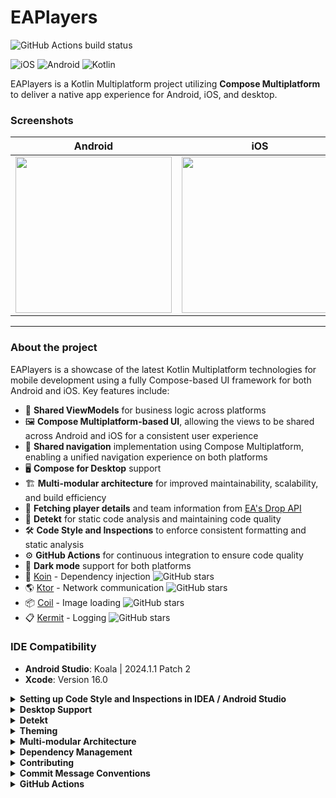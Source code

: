 # EAPlayers

![GitHub Actions build status](https://github.com/kaszabimre/EAPlayers/actions/workflows/PR.yml/badge.svg)

![iOS](https://img.shields.io/badge/iOS-000000?style=for-the-badge&logo=ios&logoColor=white)
![Android](https://img.shields.io/badge/Android-3DDC84?style=for-the-badge&logo=android&logoColor=white)
![Kotlin](https://img.shields.io/badge/Kotlin-0095D5?&style=for-the-badge&logo=kotlin&logoColor=white)

EAPlayers is a Kotlin Multiplatform project utilizing **Compose Multiplatform** to deliver a native app experience for Android, iOS, and desktop.

### Screenshots

|                      Android                       |                      iOS                       |                      Desktop                       |
|:--------------------------------------------------:|:----------------------------------------------:|:--------------------------------------------------:|
| <img src="/screenshots/android.gif" width="250" /> | <img src="/screenshots/ios.gif" width="250" /> | <img src="/screenshots/desktop.gif" width="250" /> |

---

### About the project

EAPlayers is a showcase of the latest Kotlin Multiplatform technologies for mobile development using a fully Compose-based UI framework for both Android and iOS. Key features include:

- 🧩 **Shared ViewModels** for business logic across platforms
- 🖼️ **Compose Multiplatform-based UI**, allowing the views to be shared across Android and iOS for a consistent user experience
- 🧳 **Shared navigation** implementation using Compose Multiplatform, enabling a unified navigation experience on both platforms
- 🖥️ **Compose for Desktop** support
- 🏗️ **Multi-modular architecture** for improved maintainability, scalability, and build efficiency
- 📡 **Fetching player details** and team information from [EA's Drop API](https://drop-api.ea.com)
- 🚦 **Detekt** for static code analysis and maintaining code quality
- 🛠️ **Code Style and Inspections** to enforce consistent formatting and static analysis
- ⚙️ **GitHub Actions** for continuous integration to ensure code quality
- 🌙 **Dark mode** support for both platforms
- 💉 [Koin](https://github.com/InsertKoinIO/koin) - Dependency injection ![GitHub stars](https://img.shields.io/github/stars/InsertKoinIO/koin?style=social)
- 🌎 [Ktor](https://github.com/ktorio/ktor) - Network communication ![GitHub stars](https://img.shields.io/github/stars/ktorio/ktor?style=social)
- 📦 [Coil](https://github.com/coil-kt/coil) - Image loading ![GitHub stars](https://img.shields.io/github/stars/coil-kt/coil?style=social)
- 📋 [Kermit](https://github.com/touchlab/Kermit) - Logging ![GitHub stars](https://img.shields.io/github/stars/touchlab/Kermit?style=social)


### IDE Compatibility

- **Android Studio**: Koala | 2024.1.1 Patch 2
- **Xcode**: Version 16.0

<details>
<summary><strong>Setting up Code Style and Inspections in IDEA / Android Studio</strong></summary>

### CodeStyle
1. Import code style: **Android Studio** -> **Settings** -> **Editor** -> **Code style**.
   * At the Scheme section click the settings gear
   * Choose **Import scheme...**
   * Browse the code style config file at *./config/codestyle.xml*
2. Hit **Apply**. You can now use **Reformat code** that complies to the standards.

### Inspections

1. Import inspections: **Android Studio** -> **Settings** -> **Editor** -> **Inspections**.
   * At the Profile section click the settings gear
   * Choose **Import profile...**
   * Browse the inspections config file at *./config/inspections.xml*
2. Hit **Apply**.
</details>

<details>
<summary><strong>Desktop Support</strong></summary>

The project includes desktop support using **Compose for Desktop**. This allows the application to run natively, providing a consistent user experience across mobile and desktop environments.

To run the desktop version of the app, follow these steps:

1. Ensure you have the necessary environment set up, including a compatible JDK and Kotlin Multiplatform dependencies.
2. Use the following command to build and run the desktop application:

   ```bash
   ./gradlew composeApp:run
   ```

3. The application will start up and can be tested on your local machine.

</details>

<details>
<summary><strong>Detekt</strong></summary>

- 🚦 The project uses [Detekt](https://github.com/detekt/detekt) for static code analysis and formatting.
- Detekt helps maintain code quality by identifying potential issues in the codebase.
- To run Detekt, use the following command:

```bash
  ./gradlew detekt
  ```

---
</details>

<details>
<summary><strong>Theming</strong></summary>

The app implements a custom theme system to support dynamic theming and dark mode. The theme includes dimensions, colors, typography, shapes, and ripple effects, all of which can adapt to the current system theme (light or dark). The `AppTheme` composable allows you to toggle between light and dark themes and provides a `MaterialTheme` wrapper to ensure consistent appearance throughout the app.

The color scheme is dynamically generated based on the current theme settings, and additional customization can be applied using local providers for text selection colors, ripple effects, and typography. This ensures a cohesive look and feel while leveraging the power of Compose's Material 3 design.

</details>

<details>
<summary><strong>Multi-modular Architecture</strong></summary>

The project follows a multi-modular architecture to enhance scalability, maintainability, and build efficiency. The modularization approach is as follows:

- **Features Module**: The app's features are divided into separate modules like `details` and `list`, each containing a `view` for the UI and a `viewmodel` for the presentation logic. This helps isolate individual features and facilitates independent development and testing.

- **Core Module**: Houses core utilities and extensions used throughout the app.

- **Data Module**: Manages data sources, repositories, and API interactions. It serves as a centralized module for managing data flow.

- **DI Module**: Contains the dependency injection setup using Koin to provide a modular and easily configurable DI configuration.

- **Domain Module**: Encapsulates the business logic and use cases of the application, separating it from the data handling and UI layers.

- **Logger Module**: Implements logging functionalities using Kermit, enabling consistent logging across the entire codebase.

- **Navigation Module**: Manages navigation logic for both Android and iOS, making it easier to handle cross-platform navigation requirements.

- **Theme Module**: Contains all theming-related resources, such as color schemes, typography, dimensions, and shape configurations, for a consistent visual experience.

The multi-modular structure helps in isolating functionalities, making the codebase more manageable, and accelerating build times by reducing the impact of changes on other parts of the project.

</details>

<details>
<summary><strong>Dependency Management</strong></summary>

The project uses [Renovate](https://github.com/apps/renovate) for automated dependency updates. Renovate helps keep dependencies up-to-date by regularly checking for new versions and creating pull requests for updates.

The configuration file for Renovate is located in the root of the project: [renovate.json](./renovate.json).

</details>

<details>
<summary><strong>Contributing</strong></summary>

Contributions are welcome! Here’s the process for contributing to EAPlayers:

1. Check the [issues](https://github.com/kaszabimre/EAPlayers/issues) section on the repository. There are various issues listed that need help.

2. To work on an issue, create a new branch from the `development` branch named after the corresponding issue.

3. Once you have a solution, run the `./gradlew build` command locally to ensure that the build is successful.

4. If the build passes, create a pull request targeting the `development` branch. Make sure to assign the pull request to [@kaszabimre](https://github.com/kaszabimre) for approval.

5. Once the pull request is approved, the solution will be considered successfully integrated.

</details>

<details>
<summary><strong>Commit Message Conventions</strong></summary>

The project follows the [Conventional Commits](https://www.conventionalcommits.org/en/v1.0.0/) standard for commit messages. This convention is important for maintaining consistent commit history and will be utilized in the future for generating release logs.

Please ensure that your commit messages adhere to the specified format to facilitate automated release note generation.

</details>

<details>
<summary><strong>GitHub Actions</strong></summary>

The project utilizes GitHub Actions for continuous integration (CI) to ensure code quality and maintainability. The primary workflow is defined as a "PR job," which is triggered on the following events:

- Manual trigger (`workflow_dispatch`)
- Pushes to the `main` or `development` branches
- Pull requests, excluding changes to markdown files, images, and documentation

The workflow consists of several jobs:

1. **Pre-conditions**:
    - Sets up the environment by checking out the repository, configuring the JDK (Java 18), caching Kotlin Multiplatform dependencies, running `detekt` for static code analysis, and executing SwiftLint for iOS-specific code.

2. **Build Android**:
    - Depends on the "pre-conditions" job.
    - Involves setting up the environment and building the Android project using Gradle.

3. **Build iOS**:
    - Depends on the "pre-conditions" job.
    - Configures the environment, selects the Xcode version, resolves Swift package dependencies, and builds the iOS app using `xcodebuild`. It targets an iOS Simulator with the specified configuration.

#### Kotlin Multiplatform Cache Action

A custom action is used for caching Gradle and Kotlin Native artifacts to speed up the build process. The action caches directories such as Gradle caches, wrapper files, and Kotlin Native dependencies. The cache keys are based on the content of Gradle build files, ensuring cache consistency across builds.

</details>
